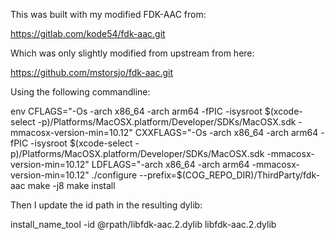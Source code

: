 This was built with my modified FDK-AAC from:

https://gitlab.com/kode54/fdk-aac.git

Which was only slightly modified from upstream from here:

https://github.com/mstorsjo/fdk-aac.git

Using the following commandline:

env CFLAGS="-Os -arch x86_64 -arch arm64 -fPIC -isysroot $(xcode-select -p)/Platforms/MacOSX.platform/Developer/SDKs/MacOSX.sdk -mmacosx-version-min=10.12" CXXFLAGS="-Os -arch x86_64 -arch arm64 -fPIC -isysroot $(xcode-select -p)/Platforms/MacOSX.platform/Developer/SDKs/MacOSX.sdk -mmacosx-version-min=10.12" LDFLAGS="-arch x86_64 -arch arm64 -mmacosx-version-min=10.12" ./configure --prefix=$(COG_REPO_DIR)/ThirdParty/fdk-aac
make -j8
make install

Then I update the id path in the resulting dylib:

install_name_tool -id @rpath/libfdk-aac.2.dylib libfdk-aac.2.dylib
